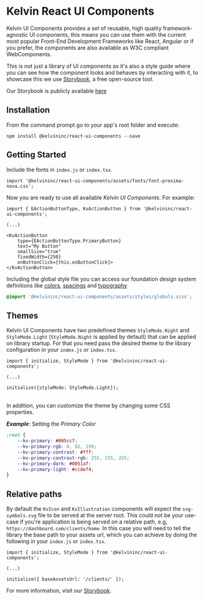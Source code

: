 # Kelvin React UI Components

Kelvin UI Components provides a set of reusable, high quality framework-agnostic UI components, this means you can use them with the current most popular Front-End Development Frameworks like React, Angular or if you prefer, the components are also available as W3C compliant WebComponents.

This is not just a library of UI components as it's also a style guide where you can see how the component looks and behaves by interacting with it, to showcase this we use [Storybook](https://storybook.js.org/), a free open-source tool.

Our Storybook is publicly available [here](https://kelvininc.github.io/ui-components/)

## Installation

From the command prompt go to your app's root folder and execute:

```
npm install @kelvininc/react-ui-components --save
```

## Getting Started

Include the fonts in `index.js` or `index.tsx`.

```tsx
import '@kelvininc/react-ui-components/assets/fonts/font-proxima-nova.css';
```

Now you are ready to use all available *Kelvin UI Components*. For example:

```tsx
import { EActionButtonType, KvActionButton } from '@kelvininc/react-ui-components';

(...)

<KvActionButton
	type={EActionButtonType.PrimaryButton}
	text="My Button"
	smallSize="true"
	fixedWidth={250}
	onButtonClick={this.onButtonClick}>
</KvActionButton>
```

Including the global style file you can access our foundation design system definitions like [colors](https://kelvininc.github.io/ui-components/?path=/story/foundation-colors--page), [spacings](https://kelvininc.github.io/ui-components/?path=/docs/foundation-spatial-system--page) and [typography](https://kelvininc.github.io/ui-components/?path=/docs/foundation-typography--page)

```css
@import '@kelvininc/react-ui-components/assets/styles/globals.scss';
```

## Themes

Kelvin UI Components have two predefined themes `StyleMode.Night` and `StyleMode.Light` (`StyleMode.Night` is applied by default) that can be applied on library startup. For that you need
pass the desired theme to the library configuration in your `index.js` or `index.tsx`.

```tsx
import { initialize, StyleMode } from '@kelvininc/react-ui-components';

(...)

initialize({styleMode: StyleMode.Light});

```

<br />
In addition, you can customize the theme by changing some CSS properties.

***Example***: Setting the *Primary Color*

```css
:root {
	--kv-primary: #005cc7;
	--kv-primary-rgb: 0, 92, 199;
	--kv-primary-contrast: #fff;
	--kv-primary-contrast-rgb: 255, 255, 255;
	--kv-primary-dark: #0051af;
	--kv-primary-light: #ccdef4;
}
```

## Relative paths

By default the `KvIcon` and `KvIllustration` components will expect the `svg-symbols.svg` file to be served at the server root. This could not be your use-case if you're application is being served on a relative path, e.g, `https://dashboard.com/clients/home`. In this case you will need to tell the library the base path to your assets url, which you can achieve by doing the following in your `index.js` or `index.tsx`.

```tsx
import { initialize, StyleMode } from '@kelvininc/react-ui-components';

(...)

initialize({ baseAssetsUrl: '/clients/' });

```

For more information, visit our [Storybook](https://kelvininc.github.io/ui-components/).
